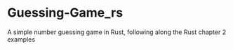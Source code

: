# Guessing-Game_rs
A simple number guessing game in Rust, following along the Rust chapter 2 examples
